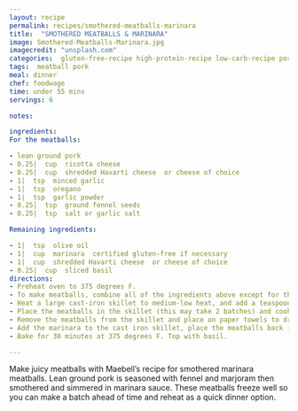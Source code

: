 ```yaml
---
layout: recipe
permalink: recipes/smothered-meatballs-marinara
title:  "SMOTHERED MEATBALLS & MARINARA"
image: Smothered-Meatballs-Marinara.jpg
imagecredit: "unsplash.com"
categories:  gluten-free-recipe high-protein-recipe low-carb-recipe pork main-dishes
tags:  meatball pork
meal: dinner
chef: foodwage
time: under 55 mins
servings: 6

notes:

ingredients:
For the meatballs:

- lean ground pork
- 0.25|  cup  ricotta cheese
- 0.25|  cup  shredded Havarti cheese  or cheese of choice
- 1|  tsp  minced garlic
- 1|  tsp  oregano
- 1|  tsp  garlic powder
- 0.25|  tsp  ground fennel seeds
- 0.25|  tsp  salt or garlic salt

Remaining ingredients:

- 1|  tsp  olive oil
- 1|  cup  marinara  certified gluten-free if necessary
- 1|  cup  shredded Havarti cheese  or cheese of choice
- 0.25|  cup  sliced basil
directions:
- Preheat oven to 375 degrees F.
- To make meatballs, combine all of the ingredients above except for the olive oil and basil. Roll into small balls and set aside.
- Heat a large cast-iron skillet to medium-low heat, and add a teaspoon of olive oil, or spray with cooking spray.
- Place the meatballs in the skillet (this may take 2 batches) and cook until browned on all sides, turning occasionally. This will take about 4 minutes per batch.
- Remove the meatballs from the skillet and place on paper towels to drain the grease.
- Add the marinara to the cast iron skillet, place the meatballs back in the skillet, and top with the shredded cheese.
- Bake for 30 minutes at 375 degrees F. Top with basil.

---
```


Make juicy meatballs with Maebell’s recipe for smothered marinara meatballs. Lean ground pork is seasoned with fennel and marjoram then smothered and simmered in marinara sauce. These meatballs freeze well so you can make a batch ahead of time and reheat as a quick dinner option.